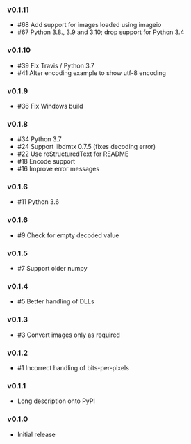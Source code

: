 ### v0.1.11

* #68 Add support for images loaded using imageio
* #67 Python 3.8., 3.9 and 3.10; drop support for Python 3.4

### v0.1.10

* #39 Fix Travis / Python 3.7
* #41 Alter encoding example to show utf-8 encoding

### v0.1.9

* #36 Fix Windows build

### v0.1.8

* #34 Python 3.7
* #24 Support libdmtx 0.7.5 (fixes decoding error)
* #22 Use reStructuredText for README
* #18 Encode support
* #16 Improve error messages

### v0.1.6

* #11 Python 3.6

### v0.1.6

* #9 Check for empty decoded value

### v0.1.5

* #7 Support older numpy

### v0.1.4

* #5 Better handling of DLLs

### v0.1.3

* #3 Convert images only as required

### v0.1.2

* #1 Incorrect handling of bits-per-pixels

### v0.1.1

* Long description onto PyPI

### v0.1.0

* Initial release
